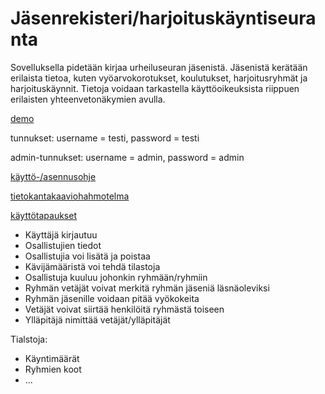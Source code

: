 # Jäsenrekisteri/harjoituskäyntiseuranta

Sovelluksella pidetään kirjaa urheiluseuran jäsenistä. Jäsenistä kerätään erilaista tietoa, kuten vyöarvokorotukset, koulutukset, harjoitusryhmät ja harjoituskäynnit. Tietoja voidaan tarkastella käyttöoikeuksista riippuen erilaisten yhteenvetonäkymien avulla.

[demo](https://polar-plains-24269.herokuapp.com/)

tunnukset: username = testi, password = testi

admin-tunnukset: username = admin, password = admin

[käyttö-/asennusohje](https://github.com/tuomasmk/jasenrekisteri/blob/master/user_guide.md)

[tietokantakaaviohahmotelma](https://github.com/tuomasmk/jasenrekisteri/blob/master/documentation/tietokantakaavio.jpg)

[käyttötapaukset](https://github.com/tuomasmk/jasenrekisteri/blob/master/documentation/userstories.md)

* Käyttäjä kirjautuu
* Osallistujien tiedot
* Osallistujia voi lisätä ja poistaa
* Kävijämääristä voi tehdä tilastoja
* Osallistuja kuuluu johonkin ryhmään/ryhmiin
* Ryhmän vetäjät voivat merkitä ryhmän jäseniä läsnäoleviksi
* Ryhmän jäsenille voidaan pitää vyökokeita
* Vetäjät voivat siirtää henkilöitä ryhmästä toiseen
* Ylläpitäjä nimittää vetäjät/ylläpitäjät

Tialstoja:
* Käyntimäärät
* Ryhmien koot
* ...
